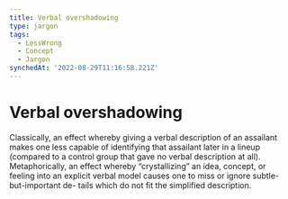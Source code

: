 ```yaml
---
title: Verbal overshadowing
type: jargon
tags:
  - LessWrong
  - Concept
  - Jargon
synchedAt: '2022-08-29T11:16:58.221Z'
---
```

# Verbal overshadowing



Classically, an effect whereby giving a verbal description of an assailant makes one less capable of identifying that assailant later in a lineup (compared to a control group that gave no verbal description at all). Metaphorically, an effect whereby “crystallizing” an idea, concept, or feeling into an explicit verbal model causes one to miss or ignore subtle-but-important de- tails which do not fit the simplified description.  
 